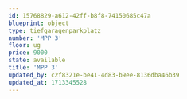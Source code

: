 ```yaml
---
id: 15768829-a612-42ff-b8f8-74150685c47a
blueprint: object
type: tiefgaragenparkplatz
number: 'MPP 3'
floor: ug
price: 9000
state: available
title: 'MPP 3'
updated_by: c2f8321e-be41-4d83-b9ee-8136dba46b39
updated_at: 1713345528
---
```

